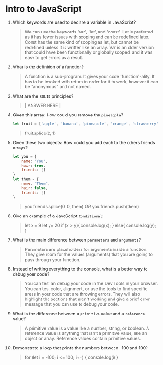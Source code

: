 # Intro to JavaScript
01. Which keywords are used to declare a variable in JavaScript?

    > We can use the keywords 'var', 'let', and 'const'. Let is preferred as it has fewer issues with scoping and can be redefined later. Const has the same kind of scoping as let, but cannot be redefined unless it is written like an array. Var is an older version that could have been functionally or globally scoped, and it was easy to get errors as a result. 

02. What is the definition of a function?

    > A function is a sub-program. It gives your code 'function'-ality. It has to be invoked with return in order for it to work, however it can be "anonymous" and not named.

03. What are the `SOLID` principles?

    > | ANSWER HERE |

04. Given this array: How could you remove the `pineapple`?

    ```js
    let fruit = ['apple', 'banana', 'pineapple', 'orange', 'strawberry']
    ```

    > fruit.splice(2, 1)

05. Given these two objects: How could you add each to the others friends arrays?

    ```js
    let you = {
        name: "You",
        hair: true,
        friends: []
    }
    let them = {
        name: "Them",
        hair: false,
        friends: []
    }
    ```

    > you.friends.splice(0, 0, them) _OR_ you.friends.push(them)


06. Give an example of a JavaScript `Conditional`:

    > let x = 9
      let y= 20
      if (x > y){
        console.log(x);
      }
      else{
        console.log(y);
      }

07. What is the main difference between `parameters` and `arguments`?

    > Parameters are placeholders for arguments inside a function. They give room for the values (arguments) that you are going to pass through your function. 

08. Instead of writing everything to the console, what is a better way to debug your code?

    > You can test an debug your code in the Dev Tools in your browser. You can test color, alignment, or use the tools to find specific areas in your code that are throwing errors. They will also highlight the sections that aren't working and give a brief error message that you can use to debug your code.

09. What is the difference between a `primitive` value and a `reference` value?

    > A primitive value is a value like a number, string, or boolean. A reference value is anything that isn't a primitive value, like an object or array. Reference values contain primitive values.

10. Demonstrate a loop that prints the numbers between -100 and 100?

    > for (let i = -100; i <= 100; i++) 
      {
        console.log(i)
      }
